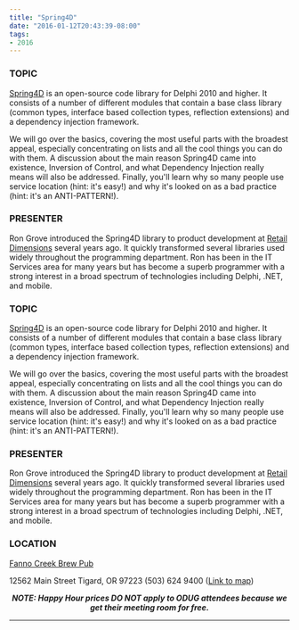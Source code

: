 ```yaml
---
title: "Spring4D"
date: "2016-01-12T20:43:39-08:00"
tags:
- 2016
---
```


<h3>TOPIC</h3>

<a href="https://bitbucket.org/sglienke/spring4d">Spring4D</a> is an open-source code library for Delphi 2010 and higher. It consists of a number of different modules that contain a base class library (common types, interface based collection types, reflection extensions) and a dependency injection framework. 

<p>
We will go over the basics, covering the most useful parts with the broadest appeal, especially concentrating on lists and all the cool things you can do with them. A discussion about the main reason Spring4D came into existence, Inversion of Control, and what Dependency Injection really means will also be addressed. Finally, you'll learn why so many people use service location (hint: it's easy!) and why it's looked on as a bad practice (hint: it's an ANTI-PATTERN!).
</p>

<h3>PRESENTER</h3>

<p>
Ron Grove introduced the Spring4D library to product development at <a href="http://retaildimensions.com/">Retail Dimensions</a> several years ago.  It quickly transformed several libraries used widely throughout the programming department. Ron has been in the IT Services area for many years but has become a superb programmer with a strong interest in a broad spectrum of technologies including Delphi, .NET, and mobile.
</p>
<!--more--><h3>TOPIC</h3>

<a href="https://bitbucket.org/sglienke/spring4d">Spring4D</a> is an open-source code library for Delphi 2010 and higher. It consists of a number of different modules that contain a base class library (common types, interface based collection types, reflection extensions) and a dependency injection framework. 

<p>
We will go over the basics, covering the most useful parts with the broadest appeal, especially concentrating on lists and all the cool things you can do with them. A discussion about the main reason Spring4D came into existence, Inversion of Control, and what Dependency Injection really means will also be addressed. Finally, you'll learn why so many people use service location (hint: it's easy!) and why it's looked on as a bad practice (hint: it's an ANTI-PATTERN!).
</p>

<h3>PRESENTER</h3>

<p>
Ron Grove introduced the Spring4D library to product development at <a href="http://retaildimensions.com/">Retail Dimensions</a> several years ago.  It quickly transformed several libraries used widely throughout the programming department. Ron has been in the IT Services area for many years but has become a superb programmer with a strong interest in a broad spectrum of technologies including Delphi, .NET, and mobile.
</p>

<h3>LOCATION</h3>

<a href="http://www.maxsfannocreek.com/Portland_Area_Meeting_Rooms/">Fanno Creek Brew Pub</a>
<p>
12562 Main Street
Tigard, OR 97223
(503) 624 9400
(<a href="http://maps.google.com/maps?q=12562+SW+Main+St,+Tigard,+Oregon+97223&hl=en&ll=45.429457,-122.775028&spn=0.005383,0.011362&sll=37.0625,-95.677068&sspn=59.856937,102.128906&om=1&hnear=12562+SW+Main+St,+Tigard,+Oregon+97223&t=h&z=17&vpsrc=6">Link to map</a>)
</p>


<p align="center"><strong><em>NOTE: Happy Hour prices DO NOT apply to ODUG attendees because we get their meeting room for free.</em></strong></p>
<hr>
